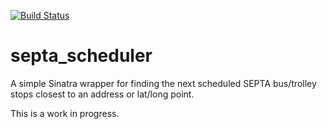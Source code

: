 [![Build Status](https://travis-ci.org/mdb/septa_scheduler.svg?branch=master)](https://travis-ci.org/mdb/septa_scheduler)

# septa_scheduler

A simple Sinatra wrapper for finding the next scheduled SEPTA bus/trolley stops closest to an address or lat/long point.

This is a work in progress.
